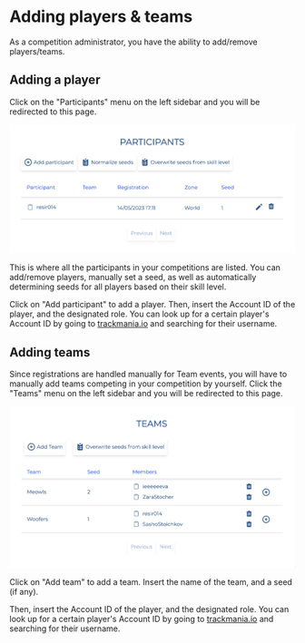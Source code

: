 # Adding players & teams

As a competition administrator, you have the ability to add/remove players/teams.

## Adding a player

Click on the "Participants" menu on the left sidebar and you will be redirected to this page.

![Participants list page](../../../img/competition-tool-participants-list.png)

This is where all the participants in your competitions are listed. You can add/remove players, manually set a seed, as well as automatically determining seeds for all players based on their skill level.

Click on "Add participant" to add a player. Then, insert the Account ID of the player, and the designated role. You can look up for a certain player's Account ID by going to [trackmania.io](https://trackmania.io) and searching for their username.

## Adding teams

Since registrations are handled manually for Team events, you will have to manually add teams competing in your competition by yourself. Click the "Teams" menu on the left sidebar and you will be redirected to this page.

![Teams list page](../../../img/competition-tool-teams-list.png)

Click on "Add team" to add a team. Insert the name of the team, and a seed (if any).

Then, insert the Account ID of the player, and the designated role. You can look up for a certain player's Account ID by going to [trackmania.io](https://trackmania.io) and searching for their username.
